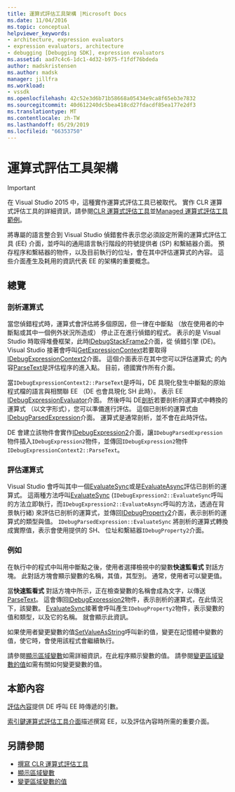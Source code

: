 ```yaml
---
title: 運算式評估工具架構 |Microsoft Docs
ms.date: 11/04/2016
ms.topic: conceptual
helpviewer_keywords:
- architecture, expression evaluators
- expression evaluators, architecture
- debugging [Debugging SDK], expression evaluators
ms.assetid: aad7c4c6-1dc1-4d32-b975-f1fdf76bdeda
author: madskristensen
ms.author: madsk
manager: jillfra
ms.workload:
- vssdk
ms.openlocfilehash: 42c52e3d6b71b58668a05434e9ca8f65eb3e7832
ms.sourcegitcommit: 40d612240dc5bea418cd27fdacdf85ea177e2df3
ms.translationtype: MT
ms.contentlocale: zh-TW
ms.lasthandoff: 05/29/2019
ms.locfileid: "66353750"
---
```

# <a name="expression-evaluator-architecture"></a>運算式評估工具架構
> [!IMPORTANT]
> 在 Visual Studio 2015 中，這種實作運算式評估工具已被取代。 實作 CLR 運算式評估工具的詳細資訊，請參閱[CLR 運算式評估工具](https://github.com/Microsoft/ConcordExtensibilitySamples/wiki/CLR-Expression-Evaluators)並[Managed 運算式評估工具範例](https://github.com/Microsoft/ConcordExtensibilitySamples/wiki/Managed-Expression-Evaluator-Sample)。

 將專屬的語言整合到 Visual Studio 偵錯套件表示您必須設定所需的運算式評估工具 (EE) 介面，並呼叫的通用語言執行階段的符號提供者 (SP) 和繫結器介面。 預存程序和繫結器的物件，以及目前執行的位址，會在其中評估運算式的內容。 這些介面產生及耗用的資訊代表 EE 的架構的重要概念。

## <a name="overview"></a>總覽

### <a name="parse-the-expression"></a>剖析運算式
 當您偵錯程式時，運算式會評估將多個原因，但一律在中斷點 （放在使用者的中斷點或其中一個例外狀況所造成） 停止正在進行偵錯的程式。 表示的是 Visual Studio 時取得堆疊框架，此時[IDebugStackFrame2](../../extensibility/debugger/reference/idebugstackframe2.md)介面，從 偵錯引擎 (DE)。 Visual Studio 接著會呼叫[GetExpressionContext](../../extensibility/debugger/reference/idebugstackframe2-getexpressioncontext.md)若要取得[IDebugExpressionContext2](../../extensibility/debugger/reference/idebugexpressioncontext2.md)介面。 這個介面表示在其中您可以評估運算式; 的內容[ParseText](../../extensibility/debugger/reference/idebugexpressioncontext2-parsetext.md)是評估程序的進入點。 目前，德國實作所有介面。

 當`IDebugExpressionContext2::ParseText`是呼叫，DE 具現化發生中斷點的原始程式檔的語言與相關聯 EE （DE 也會具現化 SH 此時）。 表示 EE [IDebugExpressionEvaluator](../../extensibility/debugger/reference/idebugexpressionevaluator.md)介面。 然後呼叫 DE[剖析](../../extensibility/debugger/reference/idebugexpressionevaluator-parse.md)若要剖析的運算式中轉換的運算式 （以文字形式），您可以準備進行評估。 這個已剖析的運算式由[IDebugParsedExpression](../../extensibility/debugger/reference/idebugparsedexpression.md)介面。 運算式是通常剖析，並不會在此時評估。

 DE 會建立該物件會實作[IDebugExpression2](../../extensibility/debugger/reference/idebugexpression2.md)介面，讓`IDebugParsedExpression`物件插入`IDebugExpression2`物件，並傳回`IDebugExpression2`物件`IDebugExpressionContext2::ParseText`。

### <a name="evaluate-the-expression"></a>評估運算式
 Visual Studio 會呼叫其中一個[EvaluateSync](../../extensibility/debugger/reference/idebugexpression2-evaluatesync.md)或是[EvaluateAsync](../../extensibility/debugger/reference/idebugexpression2-evaluateasync.md)評估已剖析的運算式。 這兩種方法呼叫[EvaluateSync](../../extensibility/debugger/reference/idebugparsedexpression-evaluatesync.md) (`IDebugExpression2::EvaluateSync`呼叫的方法立即執行，而`IDebugExpression2::EvaluateAsync`呼叫的方法，透過在背景執行緒) 來評估已剖析的運算式，並傳回[IDebugProperty2](../../extensibility/debugger/reference/idebugproperty2.md)介面，表示剖析的運算式的類型與值。 `IDebugParsedExpression::EvaluateSync` 將剖析的運算式轉換成實際值，表示會使用提供的 SH、 位址和繫結器`IDebugProperty2`介面。

### <a name="for-example"></a>例如
 在執行中的程式中叫用中斷點之後，使用者選擇檢視中的變數**快速監看式** 對話方塊。 此對話方塊會顯示變數的名稱，其值，其型別。 通常，使用者可以變更值。

 當**快速監看式** 對話方塊中所示，正在檢查變數的名稱會成為文字，以傳送[ParseText](../../extensibility/debugger/reference/idebugexpressioncontext2-parsetext.md)。 這會傳回[IDebugExpression2](../../extensibility/debugger/reference/idebugexpression2.md)物件，表示剖析的運算式，在此情況下，該變數。 [EvaluateSync](../../extensibility/debugger/reference/idebugexpression2-evaluatesync.md)接著會呼叫產生`IDebugProperty2`物件，表示變數的值和類型，以及它的名稱。 就會顯示此資訊。

 如果使用者變更變數的值[SetValueAsString](../../extensibility/debugger/reference/idebugproperty2-setvalueasstring.md)呼叫新的值，變更在記憶體中變數的值，使它時，會使用該程式會繼續執行。

 請參閱[顯示區域變數](../../extensibility/debugger/displaying-locals.md)如需詳細資訊，在此程序顯示變數的值。 請參閱[變更區域變數的值](../../extensibility/debugger/changing-the-value-of-a-local.md)如需有關如何變更變數的值。

## <a name="in-this-section"></a>本節內容
 [評估內容](../../extensibility/debugger/evaluation-context.md)提供 DE 呼叫 EE 時傳遞的引數。

 [索引鍵運算式評估工具介面](../../extensibility/debugger/key-expression-evaluator-interfaces.md)描述撰寫 EE，以及評估內容時所需的重要介面。

## <a name="see-also"></a>另請參閱
- [撰寫 CLR 運算式評估工具](../../extensibility/debugger/writing-a-common-language-runtime-expression-evaluator.md)
- [顯示區域變數](../../extensibility/debugger/displaying-locals.md)
- [變更區域變數的值](../../extensibility/debugger/changing-the-value-of-a-local.md)